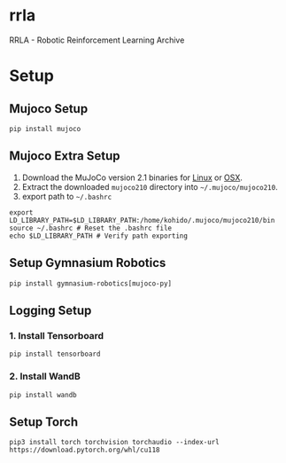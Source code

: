 # rrla
RRLA - Robotic Reinforcement Learning Archive

# Setup
## Mujoco Setup
```
pip install mujoco
```
## Mujoco Extra Setup
1. Download the MuJoCo version 2.1 binaries for
   [Linux](https://mujoco.org/download/mujoco210-linux-x86_64.tar.gz) or
   [OSX](https://mujoco.org/download/mujoco210-macos-x86_64.tar.gz).
2. Extract the downloaded `mujoco210` directory into `~/.mujoco/mujoco210`.
3. export path to ```~/.bashrc```
```
export LD_LIBRARY_PATH=$LD_LIBRARY_PATH:/home/kohido/.mujoco/mujoco210/bin
source ~/.bashrc # Reset the .bashrc file
echo $LD_LIBRARY_PATH # Verify path exporting
```

## Setup Gymnasium Robotics
```
pip install gymnasium-robotics[mujoco-py]
```

## Logging Setup

### 1. Install Tensorboard
```
pip install tensorboard
```
### 2. Install WandB
```
pip install wandb
```

## Setup Torch
```
pip3 install torch torchvision torchaudio --index-url https://download.pytorch.org/whl/cu118
```
